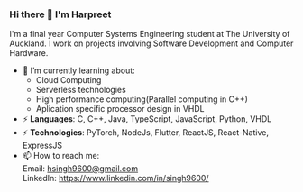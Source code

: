 ### Hi there 👋 I'm Harpreet
I'm a final year Computer Systems Engineering student at The University of Auckland. I work on projects involving Software Development and Computer Hardware. 

- 🌱 I’m currently learning about: 
  -  Cloud Computing 
  -  Serverless technologies
  -  High performance computing(Parallel computing in C++)
  -  Aplication specific processor design in VHDL
- ⚡ **Languages**: C, C++, Java, TypeScript, JavaScript, Python, VHDL
- ⚡ **Technologies**: PyTorch, NodeJs, Flutter, ReactJS, React-Native, ExpressJS
- 📫 How to reach me: <br>Email: hsingh9600@gmail.com<br> LinkedIn: https://www.linkedin.com/in/singh9600/

<!--
![Harpreet's GitHub stats](https://github-readme-stats.vercel.app/api?username=hsingh124&count_private=true&show_icons=true&theme=dark)\
![Top Langs](https://github-readme-stats.vercel.app/api/top-langs/?username=hsingh124&layout=compact&theme=dark&count_private=true)
-->

<!--
- 💻 &nbsp; Python | Java | C++ | C | JavaScript | MATLAB
- 🌐 &nbsp; HTML | CSS | Bootstrap | Node.js | VueJS | ExpressJS
- 🛢 &nbsp; MySQL | MongoDB
- 🔧 &nbsp; Git | PyTorch

**singh9600/singh9600** is a ✨ _special_ ✨ repository because its `README.md` (this file) appears on your GitHub profile.

Here are some ideas to get you started:

- 🔭 I’m currently working on ...
- 🌱 I’m currently learning ...
- 👯 I’m looking to collaborate on ...
- 🤔 I’m looking for help with ...
- 💬 Ask me about ...
- 📫 How to reach me: ...
- 😄 Pronouns: ...
- ⚡ Fun fact: ...
-->
